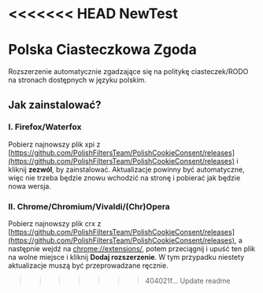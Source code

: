 <<<<<<< HEAD
NewTest
=======
# Polska Ciasteczkowa Zgoda

Rozszerzenie automatycznie zgadzające się na politykę ciasteczek/RODO na stronach dostępnych w języku polskim.

## **Jak zainstalować?**
### **I. Firefox/Waterfox**
Pobierz najnowszy plik xpi z [https://github.com/PolishFiltersTeam/PolishCookieConsent/releases](https://github.com/PolishFiltersTeam/PolishCookieConsent/releases) i kliknij **zezwól**, by zainstalować. Aktualizacje powinny być automatyczne, więc nie trzeba będzie znowu wchodzić na stronę i pobierać jak będzie nowa wersja.

### **II. Chrome/Chromium/Vivaldi/(Chr)Opera**
Pobierz najnowszy plik crx z [https://github.com/PolishFiltersTeam/PolishCookieConsent/releases](https://github.com/PolishFiltersTeam/PolishCookieConsent/releases), a następnie wejdź na [chrome://extensions/](chrome://extensions/), potem przeciągnij i upuść ten plik na wolne miejsce i kliknij **Dodaj rozszerzenie**.
W tym przypadku niestety aktualizacje muszą być przeprowadzane ręcznie.
>>>>>>> 404021f... Update readme
